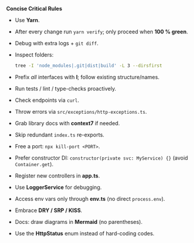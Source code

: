 **Concise Critical Rules**

- Use **Yarn**.
- After every change run `yarn verify`; only proceed when **100 % green**.
- Debug with extra logs + `git diff`.
- Inspect folders:

  ```bash
  tree -I 'node_modules|.git|dist|build' -L 3 --dirsfirst
  ```

- Prefix _all_ interfaces with **I**; follow existing structure/names.
- Run tests / lint / type-checks proactively.
- Check endpoints via `curl`.
- Throw errors via `src/exceptions/http-exceptions.ts`.
- Grab library docs with **context7** if needed.
- Skip redundant `index.ts` re-exports.
- Free a port: `npx kill-port <PORT>`.
- Prefer constructor DI: `constructor(private svc: MyService) {}` (avoid `Container.get`).
- Register new controllers in **app.ts**.
- Use **LoggerService** for debugging.
- Access env vars only through **env.ts** (no direct `process.env`).
- Embrace **DRY / SRP / KISS**.
- Docs: draw diagrams in **Mermaid** (no parentheses).
- Use the **HttpStatus** enum instead of hard-coding codes.
